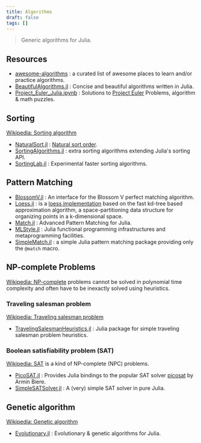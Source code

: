 ```yaml
---
title: Algorithms
draft: false
tags: []
---
```


> Generic algorithms for Julia.

## Resources

- [awesome-algorithms](https://github.com/tayllan/awesome-algorithms) : a curated list of awesome places to learn and/or practice algorithms.
- [BeautifulAlgorithms.jl](https://github.com/mossr/BeautifulAlgorithms.jl) : Concise and beautiful algorithms written in Julia.
- [Project_Euler_Julia.ipynb](https://nbviewer.org/github/punkrockpolly/Playing-with-Julia/blob/master/Project_Euler_Julia.ipynb) : Solutions to [Project Euler](https://projecteuler.net) Problems, algorithm & math puzzles.

## Sorting

[Wikipedia: Sorting algorithm](https://en.wikipedia.org/wiki/Sorting_algorithm)

- [NaturalSort.jl](https://github.com/JuliaStrings/NaturalSort.jl) : [Natural sort order](https://en.wikipedia.org/wiki/Natural_sort_order).
- [SortingAlgorithms.jl](https://github.com/JuliaCollections/SortingAlgorithms.jl) : extra sorting algorithms extending Julia's sorting API.
- [SortingLab.jl](https://github.com/xiaodaigh/SortingLab.jl) : Experimental faster sorting algorithms.

## Pattern Matching

- [BlossomV.jl](https://github.com/mlewe/BlossomV.jl) : An interface for the Blossom V perfect matching algorithm.
- [Loess.jl](https://github.com/JuliaStats/Loess.jl) : is a [loess implementation](https://en.wikipedia.org/wiki/Local_regression) based on the fast kd-tree based approximation algorithm, a space-partitioning data structure for organizing points in a k-dimensional space.
- [Match.jl](https://github.com/JuliaServices/Match.jl) : Advanced Pattern Matching for Julia.
- [MLStyle.jl](https://github.com/thautwarm/MLStyle.jl) : Julia functional programming infrastructures and metaprogramming facilities.
- [SimpleMatch.jl](https://github.com/jolin-io/SimpleMatch.jl) : a simple Julia pattern matching package providing only the `@match` macro.

## NP-complete Problems

[Wikipedia: NP-complete](https://en.wikipedia.org/wiki/Category:NP-complete_problems) problems cannot be solved in polynomial time complexity and often have to be inexactly solved using heuristics.

### Traveling salesman problem

[Wikipedia: Traveling salesman problem](https://en.wikipedia.org/wiki/Travelling_salesman_problem)

- [TravelingSalesmanHeuristics.jl](https://github.com/evanfields/TravelingSalesmanHeuristics.jl) : Julia package for simple traveling salesman problem heuristics.

### Boolean satisfiability problem (SAT)

[Wikipedia: SAT](https://en.wikipedia.org/wiki/Satisfiability_modulo_theories) is a kind of NP-complete (NPC) problems.

- [PicoSAT.jl](https://github.com/sisl/PicoSAT.jl) : Provides Julia bindings to the popular SAT solver [picosat](http://fmv.jku.at/picosat/) by Armin Biere.
- [SimpleSATSolver.jl](https://github.com/dpsanders/SimpleSATSolver.jl) : A (very) simple SAT solver in pure Julia.

## Genetic algorithm

[Wikipedia: Genetic algorithm](https://en.wikipedia.org/wiki/Genetic_algorithm)

- [Evolutionary.jl](https://github.com/wildart/Evolutionary.jl) : Evolutionary & genetic algorithms for Julia.

